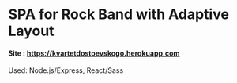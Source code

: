 # SPA for Rock Band with Adaptive Layout
#### Site : https://kvartetdostoevskogo.herokuapp.com 



Used: Node.js/Express, React/Sass
